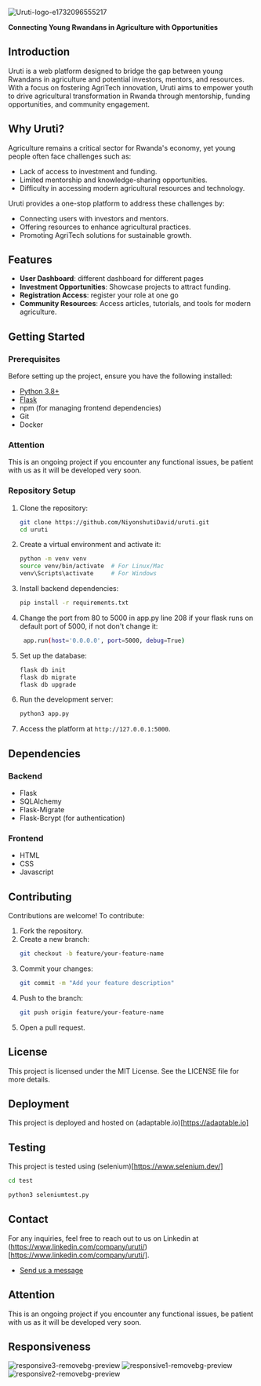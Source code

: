 ![Uruti-logo-e1732096555217](https://github.com/user-attachments/assets/18f917ec-4fe7-46e7-9942-51426c50c06a) 

**Connecting Young Rwandans in Agriculture with Opportunities**  

## Introduction  

Uruti is a web platform designed to bridge the gap between young Rwandans in agriculture and potential investors, mentors, and resources. With a focus on fostering AgriTech innovation, Uruti aims to empower youth to drive agricultural transformation in Rwanda through mentorship, funding opportunities, and community engagement.  

## Why Uruti?  

Agriculture remains a critical sector for Rwanda's economy, yet young people often face challenges such as:  
- Lack of access to investment and funding.  
- Limited mentorship and knowledge-sharing opportunities.  
- Difficulty in accessing modern agricultural resources and technology.  

Uruti provides a one-stop platform to address these challenges by:  
- Connecting users with investors and mentors.  
- Offering resources to enhance agricultural practices.  
- Promoting AgriTech solutions for sustainable growth.  

## Features  
- **User Dashboard**: different dashboard for different pages 
- **Investment Opportunities**: Showcase projects to attract funding.  
- **Registration Access**: register your role at one go 
- **Community Resources**: Access articles, tutorials, and tools for modern agriculture.  

## Getting Started  

### Prerequisites  
Before setting up the project, ensure you have the following installed:  
- [Python 3.8+](https://www.python.org/downloads/)  
- [Flask](https://flask.palletsprojects.com/)  
- npm (for managing frontend dependencies)  
- Git
- Docker

### Attention  
This is an ongoing project if you encounter any functional issues, be patient with us as it will be developed very soon.

### Repository Setup  
1. Clone the repository:  
   ```bash  
   git clone https://github.com/NiyonshutiDavid/uruti.git  
   cd uruti  
   ```  

2. Create a virtual environment and activate it:  
   ```bash  
   python -m venv venv  
   source venv/bin/activate  # For Linux/Mac  
   venv\Scripts\activate     # For Windows  
   ```  

3. Install backend dependencies:  
   ```bash  
   pip install -r requirements.txt  
   ```  

4. Change the port from 80 to 5000 in app.py line 208  if your flask runs on default port of 5000, if not don't change it:  
   ```bash  
    app.run(host='0.0.0.0', port=5000, debug=True)
   ```  

5. Set up the database:  
   ```bash  
   flask db init  
   flask db migrate  
   flask db upgrade  
   ```  

6. Run the development server:  
   ```bash  
   python3 app.py  
   ```  

7. Access the platform at `http://127.0.0.1:5000`.  

## Dependencies  

### Backend  
- Flask  
- SQLAlchemy  
- Flask-Migrate  
- Flask-Bcrypt (for authentication)  

### Frontend  
- HTML  
- CSS
- Javascript

## Contributing  
Contributions are welcome! To contribute:  
1. Fork the repository.  
2. Create a new branch:  
   ```bash  
   git checkout -b feature/your-feature-name  
   ```  
3. Commit your changes:  
   ```bash  
   git commit -m "Add your feature description"  
   ```  
4. Push to the branch:  
   ```bash  
   git push origin feature/your-feature-name  
   ```  
5. Open a pull request.  

## License  
This project is licensed under the MIT License. See the LICENSE file for more details.  

## Deployment  
This project is deployed and hosted on (adaptable.io)[https://adaptable.io]

## Testing   
This project is tested using (selenium)[https://www.selenium.dev/]
```bash
cd test
```
```bash
python3 seleniumtest.py
```

## Contact  
For any inquiries, feel free to reach out to us on Linkedin at (https://www.linkedin.com/company/uruti/)[https://www.linkedin.com/company/uruti/].  
- [Send us a message](mailto:uruti.rw@gmail.com)

## Attention  
This is an ongoing project if you encounter any functional issues, be patient with us as it will be developed very soon.

## Responsiveness
![responsive3-removebg-preview](https://github.com/user-attachments/assets/59f6ea63-6409-470a-ad64-673ae18bb2ab)
![responsive1-removebg-preview](https://github.com/user-attachments/assets/e63b6138-a329-42e2-9c43-1c6f4f46b886)
![responsive2-removebg-preview](https://github.com/user-attachments/assets/47dba72c-a7ec-49a6-af09-8e7796089163)

